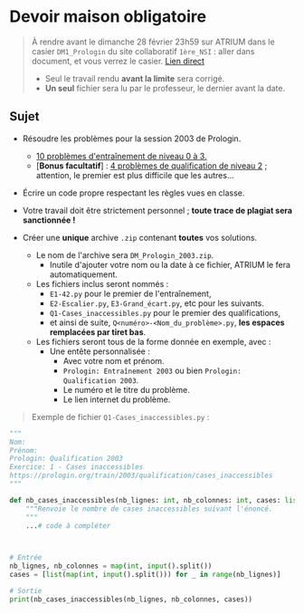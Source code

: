 # Devoir maison obligatoire

> À rendre avant le dimanche 28 février 23h59 sur ATRIUM dans le casier `DM1_Prologin` du site collaboratif `1ère_NSI` : aller dans document, et vous verrez le casier. [Lien direct](https://www.atrium-sud.fr/group/1ere_nsi-395127/documents)
> * Seul le travail rendu **avant la limite** sera corrigé.
> * **Un seul** fichier sera lu par le professeur, le dernier avant la date.

## Sujet
* Résoudre les problèmes pour la session 2003 de Prologin.
    * [10 problèmes d'entraînement de niveau 0 à 3.](https://prologin.org/train/2003/semifinal)
    * [**Bonus facultatif**] : [4 problèmes de qualification de niveau 2](https://prologin.org/train/2003/qualification) ; attention, le premier est plus difficile que les autres...

* Écrire un code propre respectant les règles vues en classe.

* Votre travail doit être strictement personnel ; **toute trace de plagiat sera sanctionnée !**

* Créer une **unique** archive `.zip` contenant **toutes** vos solutions.
    * Le nom de l'archive sera `DM_Prologin_2003.zip`.
        * Inutile d'ajouter votre nom ou la date à ce fichier, ATRIUM le fera automatiquement.
    * Les fichiers inclus seront nommés :
        * `E1-42.py` pour le premier de l'entraînement,
        * `E2-Escalier.py`, `E3-Grand_écart.py`, etc pour les suivants.
        * `Q1-Cases_inaccessibles.py` pour le premier des qualifications,
        * et ainsi de suite, `Q<numéro>-<Nom_du_problème>.py`, **les espaces remplacées par tiret bas**.
    * Les fichiers seront tous de la forme donnée en exemple, avec :
        * Une entête personnalisée :
            * Avec votre nom et prénom.
            * `Prologin: Entraînement 2003` ou bien `Prologin: Qualification 2003`.
            * Le numéro et le titre du problème.
            * Le lien internet du problème.

> Exemple de fichier `Q1-Cases_inaccessibles.py` :

```py
"""
Nom:
Prénom:
Prologin: Qualification 2003
Exercice: 1 - Cases inaccessibles
https://prologin.org/train/2003/qualification/cases_inaccessibles
"""

def nb_cases_inaccessibles(nb_lignes: int, nb_colonnes: int, cases: list) -> int:
    """Renvoie le nombre de cases inaccessibles suivant l'énoncé.
    """
    ...# code à compléter



# Entrée
nb_lignes, nb_colonnes = map(int, input().split())
cases = [list(map(int, input().split())) for _ in range(nb_lignes)]

# Sortie
print(nb_cases_inaccessibles(nb_lignes, nb_colonnes, cases))

```

